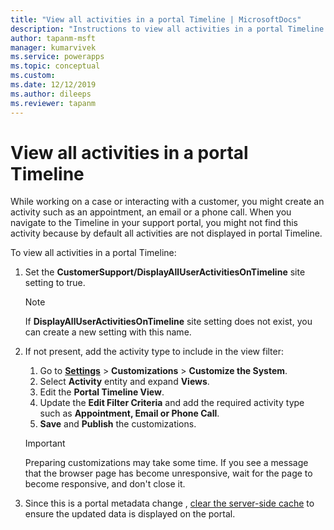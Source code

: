 ```yaml
---
title: "View all activities in a portal Timeline | MicrosoftDocs"
description: "Instructions to view all activities in a portal Timeline."
author: tapanm-msft
manager: kumarvivek
ms.service: powerapps
ms.topic: conceptual
ms.custom: 
ms.date: 12/12/2019
ms.author: dileeps
ms.reviewer: tapanm
---
```


# View all activities in a portal Timeline

While working on a case or interacting with a customer, you might create an activity such as an appointment, an email or a phone call. When you navigate to the Timeline in your support portal, you might not find this activity because by default all activities are not displayed in portal Timeline. 

To view all activities in a portal Timeline: 

1. Set the **CustomerSupport/DisplayAllUserActivitiesOnTimeline** site setting to true.  
    
    > [!NOTE]
    > If **DisplayAllUserActivitiesOnTimeline** site setting does not exist, you can create a new setting with this name.

2. If not present, add the activity type to include in the view filter:  
    1. Go to [**Settings**](https://docs.microsoft.com/power-platform/admin/admin-settings#app-settings) > **Customizations** > **Customize the System**.
    2. Select **Activity** entity and expand **Views**.
    3. Edit the **Portal Timeline View**.
    4. Update the **Edit Filter Criteria** and add the required activity type such as **Appointment, Email or Phone Call**.
    5. **Save** and **Publish** the customizations. 

    > [!IMPORTANT]
    > Preparing customizations may take some time. If you see a message that the browser page has become unresponsive, wait for the page to become responsive, and don't close it.

3. Since this is a portal metadata change , [clear the server-side cache](../admin/clear-server-side-cache.md) to ensure the updated data is displayed on the portal.
